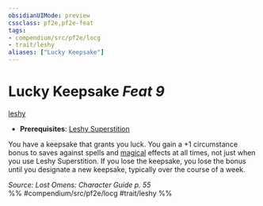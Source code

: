 ```yaml
---
obsidianUIMode: preview
cssclass: pf2e,pf2e-feat
tags:
- compendium/src/pf2e/locg
- trait/leshy
aliases: ["Lucky Keepsake"]
---
```

# Lucky Keepsake  *Feat 9*  
[leshy](../../rules/traits/leshy-b1.md)  

- **Prerequisites**: [Leshy Superstition](leshy-superstition-locg.md)

You have a keepsake that grants you luck. You gain a +1 circumstance bonus to saves against spells and [magical](../../rules/traits/magical.md) effects at all times, not just when you use Leshy Superstition. If you lose the keepsake, you lose the bonus until you designate a new keepsake, typically over the course of a week.

*Source: Lost Omens: Character Guide p. 55*  
%% #compendium/src/pf2e/locg #trait/leshy %%